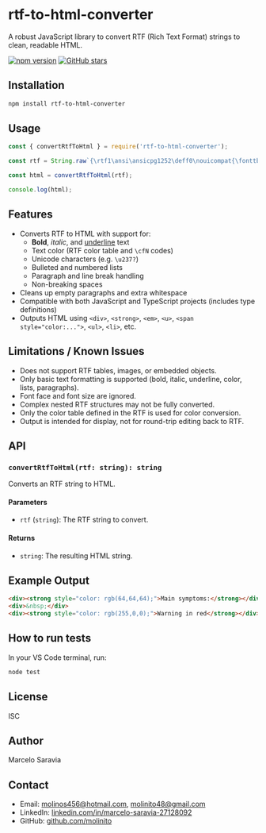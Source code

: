 # rtf-to-html-converter

A robust JavaScript library to convert RTF (Rich Text Format) strings to clean, readable HTML.

[![npm version](https://img.shields.io/npm/v/rtf-to-html-converter.svg)](https://www.npmjs.com/package/rtf-to-html-converter)
[![GitHub stars](https://img.shields.io/github/stars/molinito/rtf-to-html-converter.svg)](https://github.com/molinito/rtf-to-html-converter)

## Installation

```sh
npm install rtf-to-html-converter
```

## Usage

```js
const { convertRtfToHtml } = require('rtf-to-html-converter');

const rtf = String.raw`{\rtf1\ansi\ansicpg1252\deff0\nouicompat{\fonttbl{\f0\fnil\fcharset0 Arial;}{\f1\fnil\fcharset0 Arial Black;}}{\colortbl ;\red64\green64\blue64;\red255\green0\blue0;}{\pard\fs30{\b\cf1 Main symptoms:}\sb70\par}{\pard{\b\cf2 Warning in red}\sb70\par}}`;

const html = convertRtfToHtml(rtf);

console.log(html);
```

## Features

- Converts RTF to HTML with support for:
  - **Bold**, *italic*, and <u>underline</u> text
  - Text color (RTF color table and `\cfN` codes)
  - Unicode characters (e.g. `\u237?`)
  - Bulleted and numbered lists
  - Paragraph and line break handling
  - Non-breaking spaces
- Cleans up empty paragraphs and extra whitespace
- Compatible with both JavaScript and TypeScript projects (includes type definitions)
- Outputs HTML using `<div>`, `<strong>`, `<em>`, `<u>`, `<span style="color:...">`, `<ul>`, `<li>`, etc.

## Limitations / Known Issues

- Does not support RTF tables, images, or embedded objects.
- Only basic text formatting is supported (bold, italic, underline, color, lists, paragraphs).
- Font face and font size are ignored.
- Complex nested RTF structures may not be fully converted.
- Only the color table defined in the RTF is used for color conversion.
- Output is intended for display, not for round-trip editing back to RTF.

## API

### `convertRtfToHtml(rtf: string): string`

Converts an RTF string to HTML.

#### Parameters

- `rtf` (`string`): The RTF string to convert.

#### Returns

- `string`: The resulting HTML string.

## Example Output

```html
<div><strong style="color: rgb(64,64,64);">Main symptoms:</strong></div>
<div>&nbsp;</div>
<div><strong style="color: rgb(255,0,0);">Warning in red</strong></div>
```

## How to run tests

In your VS Code terminal, run:

```sh
node test
```

## License

ISC

## Author

Marcelo Saravia

## Contact

- Email: molinos456@hotmail.com, molinito48@gmail.com
- LinkedIn: [linkedin.com/in/marcelo-saravia-27128092](https://linkedin.com/in/marcelo-saravia-27128092)
- GitHub: [github.com/molinito](https://github.com/molinito)